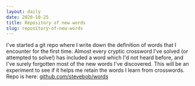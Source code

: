 ```yaml
---
layout: daily
date: 2020-10-25
title: Repository of new words
slug: repository-of-new-words
---
```


I've started a git repo where I write down the definition of words that I encounter for the first time.
Almost every cryptic crossword I've solved (or attempted to solve!) has included a word which I'd not heard before,
and I've surely forgotten most of the new words I've discovered.
This will be an experiment to see if it helps me retain the words I learn from crosswords.
Repo is here: [github.com/stevebob/words](https://github.com/stevebob/words)
